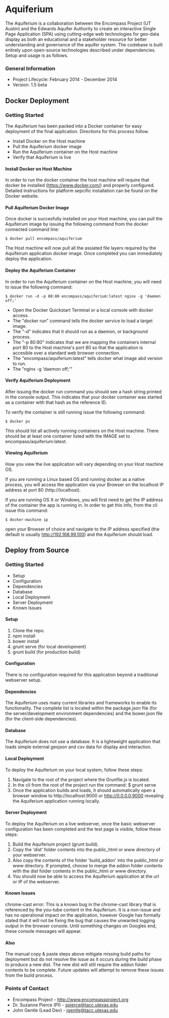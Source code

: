 # Aquiferium #
The Aquiferium is a collaboration between the Encompass Project (UT Austin) and the Edwards Aquifer Authority to create an interactive Single Page Application (SPA) using cutting-edge web technologies for geo-data display as both an educational and a stakeholder resource for better understanding and governance of the aquifer system. The codebase is built entirely upon open-source technologies described under dependencies. Setup and usage is as follows.

### General Information ###
* Project Lifecycle: February 2014 - December 2014
* Version: 1.5 beta

## Docker Deployment ##

### Getting Started ###
The Aquiferium has been packed into a Docker container for easy deployment of the final application. Directions for this process follow.

* Install Docker on the Host machine
* Pull the Aquiferium docker image
* Run the Aquiferium container on the Host machine
* Verify that Aquiferium is live

#### Install Docker on Host Machine ####
In order to run the docker container the host machine will require that docker be installed (https://www.docker.com/) and properly configured. Detailed instructions for platform sepcific installation can be found on the Docker website.

#### Pull Aquiferium Docker Image ####
Once docker is succesfully installed on your Host machine, you can pull the Aquifeirum image by issuing the following command from the docker connected command line:

    $ docker pull encompass/aquiferium

The Host machine will now pull all the assiated file layers required by the Aquifeirum application docker image. Once completed you can immediately deploy the application.

#### Deploy the Aquiferium Container ####
In order to run the Aquiferium container on the Host machine, you will need to issue the following command:

    $ docker run -d -p 80:80 encompass/aquiferium:latest nginx -g 'daemon off;'

* Open the Docker Quickstart Terminal or a local console with docker access.
* The "docker run" command tells the docker service to load a target image. 
* The "-d" indicates that it should run as a daemon, or background process. 
* The "-p 80:80" indicates that we are mapping the containers internal port 80 to the Host machine's port 80 so that the application is accesible over a standard web browser connection. 
* The "encompass/aquiferium:latest" tells docker what image abd version to run.
* The "nginx -g 'daemon off;'" 

#### Verify Aquiferium Deployment ####
After issuing the docker run command you should see a hash string printed in the console output. This indicates that your docker container was started as a container with that hash as the reference ID.

To verify the container is still running issue the following command:

    $ docker ps 

This should list all actively running containers on the Host machine.
There should be at least one container listed with the IMAGE set to encompass/aquiferium:latest.

#### Viewing Aquiferium ####
How you view the live application will vary depending on your Host machine OS. 

If you are running a Linux based OS and running docker as a native process, you will access the application via your Browser on the localhost IP address at port 80 (http://localhost).

If you are running OS X or Windows, you will first need to get the IP address of the container the app is running in. In order to get this info, from the cli issue this command:

    $ docker-machine ip

open your Browser of choice and navigate to the IP address specified (the default is usually http://192.168.99.100) and the Aquiferium should load.

## Deploy from Source ##

### Getting Started ###
* Setup
* Configuration
* Dependencies
* Database
* Local Deployment
* Server Deployment
* Known Issues

#### Setup ####
1. Clone the repo.
2. npm install
3. bower install
4. grunt serve (for local development)
5. grunt build (for production build)

#### Configuration ####
There is no configuration required for this application beyond a traditional webserver setup. 

#### Dependencies ####
The Aquiferium uses many current libraries and frameworks to enable its functionality. The complete list is located within the package.json file (for the server/development environment dependencies) and the bower.json file (for the client-side dependencies).

#### Database ####
The Aquiferium does not use a database. It is a lightweight application that loads simple external geojson and csv data for display and interaction.

#### Local Deployment ####
To deploy the Aquiferium on your local system, follow these steps:

1. Navigate to the root of the project where the Grunfile.js is located.
2. In the cli from the root of the project run the command:
    $ grunt serve
3. Once the application builds and loads, it should automatically open a browser window to http://localhost:9000 or http://0.0.0.0:9000 revealing the Aquiferium application running locally.

#### Server Deployment ####
To deploy the Aquiferium on a live webserver, once the basic webserver configuration has been completed and the test page is visible, follow these steps:

1. Build the Aquiferium project (grunt build).
2. Copy the 'dist' folder contents into the public_html or www directory of your webserver.
3. Also copy the contents of the folder 'build_addon' into the public_html or www directory. If prompted, choose to merge the addon folder contents with the dist folder contents in the public_html or www directory.
4. You should now be able to access the Aquiferium application at the url or IP of the webserver.

#### Known Issues ####
chrome-cast error: This is a known bug in the chrome-cast library that is referenced by the you-tube content in the Aquiferium. It is a non-issue and has no operational impact on the application, however Google has formally stated that it will not be fixing the bug that causes the unwanted logging output in the browser console. Until something changes on Googles end, these console messages will appear.

#### Also ####
The manual copy & paste steps above mitigate missing build paths for deployment but do not resolve the issue as it occurs during the build phase to produce a new dist. The new dist will still require the addon folder contents to be complete. Future updates will attempt to remove these issues from the build process.

### Points of Contact ###
* Encompass Project - http://www.encompassproject.org
* Dr. Suzanne Pierce (PI) - spierce@tacc.utexas.edu 
* John Gentle (Lead Dev) - jgentle@tacc.utexas.edu